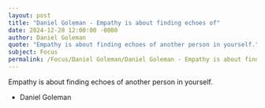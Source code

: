 ```yaml
---
layout: post
title: "Daniel Goleman - Empathy is about finding echoes of"
date: 2024-12-28 12:00:00 -0000
author: Daniel Goleman
quote: "Empathy is about finding echoes of another person in yourself."
subject: Focus
permalink: /Focus/Daniel Goleman/Daniel Goleman - Empathy is about finding echoes of
---
```


Empathy is about finding echoes of another person in yourself.

- Daniel Goleman
